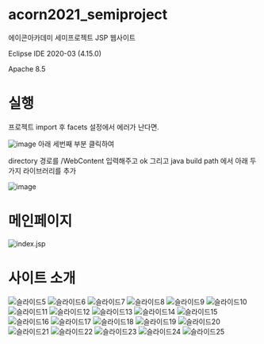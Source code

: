 # acorn2021_semiproject
에이콘아카데미 세미프로젝트 JSP 웹사이트


Eclipse IDE 2020-03 (4.15.0)

Apache 8.5


# 실행
프로젝트 import 후 facets 설정에서 에러가 난다면.

![image](https://user-images.githubusercontent.com/55433863/137112156-60fe5fdb-21f8-48ca-9c41-457e255fa5ec.png)
아래 세번째 부분 클릭하여

directory 경로를 /WebContent 입력해주고 ok
그리고 java build path 에서 아래 두가지 라이브러리를 추가

![image](https://user-images.githubusercontent.com/55433863/137112353-63b4b70f-f28e-46e7-b879-e9def6a33827.png)




# 메인페이지
![index.jsp](./images/localhost_8888_Phoenix_SemiProject_Moviebug_index.jsp.png)

# 사이트 소개


![슬라이드5](./images/슬라이드5.PNG)
![슬라이드6](./images/슬라이드6.PNG)
![슬라이드7](./images/슬라이드7.PNG)
![슬라이드8](./images/슬라이드8.PNG)
![슬라이드9](./images/슬라이드9.PNG)
![슬라이드10](./images/슬라이드10.PNG)
![슬라이드11](./images/슬라이드11.PNG)
![슬라이드12](./images/슬라이드12.PNG)
![슬라이드13](./images/슬라이드13.PNG)
![슬라이드14](./images/슬라이드14.PNG)
![슬라이드15](./images/슬라이드15.PNG)
![슬라이드16](./images/슬라이드16.PNG)
![슬라이드17](./images/슬라이드17.PNG)
![슬라이드18](./images/슬라이드18.PNG)
![슬라이드19](./images/슬라이드19.PNG)
![슬라이드20](./images/슬라이드20.PNG)
![슬라이드21](./images/슬라이드21.PNG)
![슬라이드22](./images/슬라이드22.PNG)
![슬라이드23](./images/슬라이드23.PNG)
![슬라이드24](./images/슬라이드24.PNG)
![슬라이드25](./images/슬라이드25.PNG)


